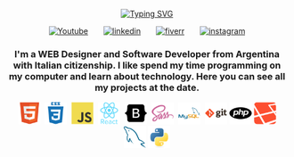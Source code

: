 <p align="center">
    <a href="https://git.io/typing-svg">
        <img src="https://readme-typing-svg.demolab.com?font=&weight=600&size=30&pause=1000&color=CF2EF7&width=435&lines=WELCOME+TO+MY+GITHUB;I'm+Santy+Developer;I'm+Web+Designer;I'm+Software+Developer" alt="Typing SVG" />
    </a>
</p>
<p align="center">
    <a href="https://www.youtube.com/channel/UCH186_rSPWTI6lG7H33pXvQ"><img width="32px" alt="Youtube" title="Youtube" src="https://upload.wikimedia.org/wikipedia/commons/thumb/7/72/YouTube_social_white_square_%282017%29.svg/480px-YouTube_social_white_square_%282017%29.svg.png"/></a>
    &#8287;&#8287;&#8287;&#8287;&#8287;
    <a href="https://www.linkedin.com/in/santiagodeveloper/"><img width="32px" alt="linkedin" title="linkedin" src="https://play-lh.googleusercontent.com/kMofEFLjobZy_bCuaiDogzBcUT-dz3BBbOrIEjJ-hqOabjK8ieuevGe6wlTD15QzOqw=w480-h960"/></a>
    &#8287;&#8287;&#8287;&#8287;&#8287;
    <a href="https://www.fiverr.com/santiagodev1?up_rollout=true"><img width="32px" alt="fiverr" title="fiverr" src="https://w7.pngwing.com/pngs/876/337/png-transparent-fiverr-freelancer-logo-business-online-marketplace-fiverr-text-service-grass-thumbnail.png"></a>
    &#8287;&#8287;&#8287;&#8287;&#8287;
    <a href="https://instagram.com/santy.uc?igshid=MzRlODBiNWFlZA=="><img width="32px" alt="instagram" title="instagram" src="https://upload.wikimedia.org/wikipedia/commons/9/95/Instagram_logo_2022.svg"/></a>
</p>
  
<div id="header" align="center">
    <h3 aling="center">I'm a WEB Designer and Software Developer from Argentina with Italian citizenship. I like spend my time programming on my computer and learn about technology. Here you can see all my projects at the date.</h3>
</div>
<p align="center">
    <a href="https://www.instagram.com/santy.uc/?igshid=MzRlODBiNWFlZA%3D%3D"><i class="fa-brands fa-square-instagram fa-bounce" style="color: #931f42;"></i></a>
</p>
<div align="center">
    <div>
        <img src="https://github.com/devicons/devicon/blob/master/icons/html5/html5-original.svg" title="HTML5" alt="HTML" width="40" height="40"/>&nbsp;
        <img src="https://github.com/devicons/devicon/blob/master/icons/css3/css3-plain-wordmark.svg"  title="CSS3" alt="CSS" width="40" height="40"/>&nbsp;
        <img src="https://github.com/devicons/devicon/blob/master/icons/javascript/javascript-original.svg" title="JavaScript" alt="JavaScript" width="40" height="40"/>&nbsp;
        <img src="https://github.com/devicons/devicon/blob/master/icons/react/react-original-wordmark.svg" title="React" alt="React" width="40" height="40"/>&nbsp;
        <img src="https://github.com/devicons/devicon/blob/master/icons/bootstrap/bootstrap-plain.svg" title="Bootstrap" alt="Bootstrap" width="40" height="40"/>&nbsp;
        <img src="https://github.com/devicons/devicon/blob/master/icons/sass/sass-original.svg" title="Sass" alt="Sass" width="40" height="40"/>&nbsp;
        <img src="https://github.com/devicons/devicon/blob/master/icons/mysql/mysql-original-wordmark.svg" title="MySQL"  alt="MySQL" width="40" height="40"/>&nbsp;
        <img src="https://github.com/devicons/devicon/blob/master/icons/git/git-original-wordmark.svg" title="Git" **alt="Git" width="40" height="40"/>
        <img src="https://github.com/devicons/devicon/blob/master/icons/php/php-plain.svg" title="Git" **alt="Git" width="40" height="40"/>
        <img src="https://github.com/devicons/devicon/blob/master/icons/laravel/laravel-plain.svg" title="Git" **alt="Git" width="40" height="40"/>
        <img src="https://github.com/devicons/devicon/blob/master/icons/mysql/mysql-plain.svg" title="Git" **alt="Git" width="40" height="40"/>
        <img src="https://github.com/devicons/devicon/blob/master/icons/python/python-original.svg" title="Git" **alt="Git" width="40" height="40"/>
      </div>
</div>
